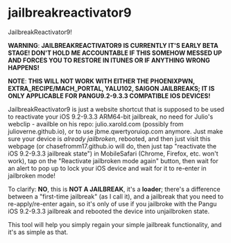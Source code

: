 # jailbreakreactivator9

JailbreakReactivator9!

**WARNING**: **JAILBREAKREACTIVATOR9 IS CURRENTLY IT'S EARLY BETA STAGE! DON'T HOLD ME ACCOUNTABLE IF THIS SOMEHOW MESSED UP AND FORCES YOU TO RESTORE IN ITUNES OR IF ANYTHING WRONG HAPPENS!**

**NOTE**: **THIS WILL NOT WORK WITH EITHER THE PHOENIXPWN, EXTRA_RECIPE/MACH_PORTAL, YALU102, SAIGON JAILBREAKS; IT IS ONLY APPLICABLE FOR PANGU9.2-9.3.3 COMPATIBLE IOS DEVICES!**

JailbreakReactivator9 is just a website shortcut that is supposed to be used to reactivate your iOS 9.2-9.3.3 ARM64-bit jailbreak, no need for Julio's webclip - availble on his repo: julio.xarold.com (possibly from julioverne.github.io), or to use jbme.qwertyoruiop.com anymore. Just make sure your device is *already jailbroken*, rebooted, and then just visit this webpage (or chasefromm17.github.io will do, then just tap "reactivate the iOS 9.2-9.3.3 jailbreak state") in MobileSafari (Chrome, Firefox, etc. won't work), tap on the "Reactivate jailbroken mode again" button, then wait for an alert to pop up to lock your iOS device and wait for it to re-enter in jailbroken mode!

To clarify: **NO**, this is **NOT A JAILBREAK**, it's a **loader**; there's a difference between a "first-time jailbreak" (as I call it), and a jailbreak that you need to re-apply/re-enter again, so it's only of use if you jailbroke with the Pangu iOS 9.2-9.3.3 jailbreak and rebooted the device into unjailbroken state.

This tool will help you simply regain your simple jailbreak functionality, and it's as simple as that.
